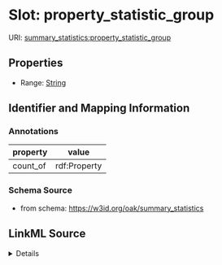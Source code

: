 

# Slot: property_statistic_group

URI: [summary_statistics:property_statistic_group](https://w3id.org/oaklib/summary_statistics.property_statistic_group)



<!-- no inheritance hierarchy -->








## Properties

* Range: [String](String.md)





## Identifier and Mapping Information





### Annotations

| property | value |
| --- | --- |
| count_of | rdf:Property |



### Schema Source


* from schema: https://w3id.org/oak/summary_statistics




## LinkML Source

<details>
```yaml
name: property_statistic_group
annotations:
  count_of:
    tag: count_of
    value: rdf:Property
from_schema: https://w3id.org/oak/summary_statistics
rank: 1000
alias: property_statistic_group
is_grouping_slot: true
range: string

```
</details>